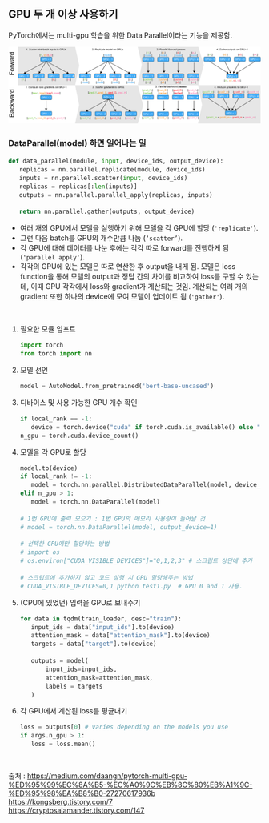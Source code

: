 ## GPU 두 개 이상 사용하기     
PyTorch에서는 multi-gpu 학습을 위한 Data Parallel이라는 기능을 제공함.   
<p align="center"><img src="./img/multigpu.png" width="700"></p>

### DataParallel(model) 하면 일어나는 일

```python
def data_parallel(module, input, device_ids, output_device):
   replicas = nn.parallel.replicate(module, device_ids)
   inputs = nn.parallel.scatter(input, device_ids)
   replicas = replicas[:len(inputs)]
   outputs = nn.parallel.parallel_apply(replicas, inputs)

   return nn.parallel.gather(outputs, output_device)
```
* 여러 개의 GPU에서 모델을 실행하기 위해 모델을 각 GPU에 할당 (`'replicate'`).      
* 그런 다음 batch를 GPU의 개수만큼 나눔 (`‘scatter’`).       
* 각 GPU에 대해 데이터를 나눈 후에는 각각 따로 forward를 진행하게 됨 (`'parallel apply'`).          
* 각각의 GPU에 있는 모델은 따로 연산한 후 output을 내게 됨. 모델은 loss function을 통해 모델의 output과 정답 간의 차이를 비교하여 loss를 구할 수 있는데, 이때 GPU 각각에서 loss와 gradient가 계산되는 것임. 계산되는 여러 개의 gradient 또한 하나의 device에 모여 모델이 업데이트 됨 (`'gather'`). 

<br>

1. 필요한 모듈 임포트    
   ```python
   import torch
   from torch import nn
   ```

2. 모델 선언
   ```python
   model = AutoModel.from_pretrained('bert-base-uncased') 
   ```

3. 디바이스 및 사용 가능한 GPU 개수 확인     
   ```python
   if local_rank == -1:
      device = torch.device("cuda" if torch.cuda.is_available() else "cpu")
   n_gpu = torch.cuda.device_count()
   ```

4. 모델을 각 GPU로 할당    
   ```python
   model.to(device)
   if local_rank != -1:
      model = torch.nn.parallel.DistributedDataParallel(model, device_ids=[local_rank], output_device=local_rank)
   elif n_gpu > 1:
      model = torch.nn.DataParallel(model) 

   # 1번 GPU에 출력 모으기 : 1번 GPU의 메모리 사용량이 늘어날 것
   # model = torch.nn.DataParallel(model, output_device=1)

   # 선택한 GPU에만 할당하는 방법
   # import os
   # os.environ["CUDA_VISIBLE_DEVICES"]="0,1,2,3" # 스크립트 상단에 추가

   # 스크립트에 추가하지 않고 코드 실행 시 GPU 할당해주는 방법
   # CUDA_VISIBLE_DEVICES=0,1 python test1.py  # GPU 0 and 1 사용.
   ```

5. (CPU에 있었던) 입력을 GPU로 보내주기
   ```python
   for data in tqdm(train_loader, desc="train"):
      input_ids = data["input_ids"].to(device)
      attention_mask = data["attention_mask"].to(device)
      targets = data["target"].to(device)

      outputs = model(
          input_ids=input_ids,
          attention_mask=attention_mask,
          labels = targets
      )
   ```   

6. 각 GPU에서 계산된 loss를 평균내기
   ```python
   loss = outputs[0] # varies depending on the models you use
   if args.n_gpu > 1:
      loss = loss.mean()
   ```   

<br>

출처 : https://medium.com/daangn/pytorch-multi-gpu-%ED%95%99%EC%8A%B5-%EC%A0%9C%EB%8C%80%EB%A1%9C-%ED%95%98%EA%B8%B0-27270617936b     
https://kongsberg.tistory.com/7     
https://cryptosalamander.tistory.com/147 